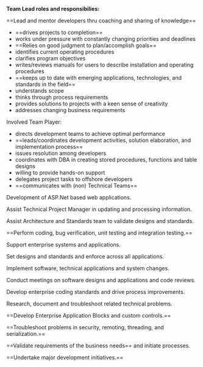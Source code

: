 **Team Lead roles and responsibilies:**

==Lead and mentor developers thru coaching and sharing of knowledge==

- ==drives projects to completion==
- works under pressure with constantly changing priorities and deadlines
- ==Relies on good judgment to plan/accomplish goals==
- identifies current operating procedures
- clarifies program objectives
- writes/reviews manuals for users to describe installation and operating procedures
- ==keeps up to date with emerging applications, technologies, and standards in the field==
- understands scope
- thinks through process requirements
- provides solutions to projects with a keen sense of creativity
- addresses changing business requirements

Involved Team Player:

- directs development teams to achieve optimal performance
- ==leads/coordinates development activities, solution elaboration, and implementation process==
- issues resolution among developers
- coordinates with DBA in creating stored procedures, functions and table designs
- willing to provide hands-on support
- delegates project tasks to offshore developers
- ==communicates with (non) Technical Teams==

Development of ASP.Net based web applications.

Assist Technical Project Manager in updating and processing information.

Assist Architecture and Standards team to validate designs and standards.

==Perform coding, bug verification, unit testing and integration testing.==

Support enterprise systems and applications.

Set designs and standards and enforce across all applications.

Implement software, technical applications and system changes.

Conduct meetings on software designs and applications and code reviews.

Develop enterprise coding standards and drive process improvements.

Research, document and troubleshoot related technical problems.

==Develop Enterprise Application Blocks and custom controls.==

==Troubleshoot problems in security, remoting, threading, and serialization.==

==Validate requirements of the business needs== and initiate processes.

==Undertake major development initiatives.==